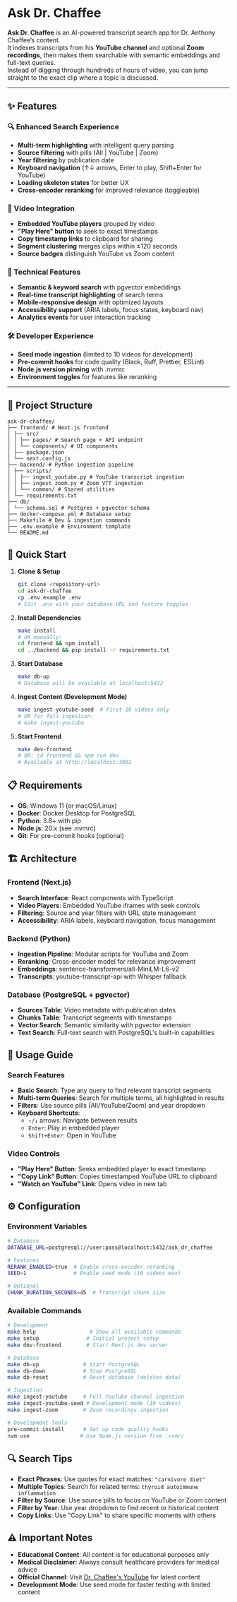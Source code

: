 # Ask Dr. Chaffee

**Ask Dr. Chaffee** is an AI-powered transcript search app for Dr. Anthony Chaffee’s content.  
It indexes transcripts from his **YouTube channel** and optional **Zoom recordings**, then makes them searchable with semantic embeddings and full-text queries.  
Instead of digging through hundreds of hours of video, you can jump straight to the exact clip where a topic is discussed.

---

## ✨ Features

### 🔍 Enhanced Search Experience
- **Multi-term highlighting** with intelligent query parsing
- **Source filtering** with pills (All | YouTube | Zoom)
- **Year filtering** by publication date
- **Keyboard navigation** (↑↓ arrows, Enter to play, Shift+Enter for YouTube)
- **Loading skeleton states** for better UX
- **Cross-encoder reranking** for improved relevance (toggleable)

### 🎥 Video Integration
- **Embedded YouTube players** grouped by video
- **"Play Here" button** to seek to exact timestamps
- **Copy timestamp links** to clipboard for sharing
- **Segment clustering** merges clips within ±120 seconds
- **Source badges** distinguish YouTube vs Zoom content

### 🔧 Technical Features
- **Semantic & keyword search** with pgvector embeddings
- **Real-time transcript highlighting** of search terms
- **Mobile-responsive design** with optimized layouts
- **Accessibility support** (ARIA labels, focus states, keyboard nav)
- **Analytics events** for user interaction tracking

### 🛠 Developer Experience
- **Seed mode ingestion** (limited to 10 videos for development)
- **Pre-commit hooks** for code quality (Black, Ruff, Prettier, ESLint)
- **Node.js version pinning** with .nvmrc
- **Environment toggles** for features like reranking  

---

## 📂 Project Structure

```
ask-dr-chaffee/
├── frontend/ # Next.js frontend
│ ├── src/
│ │ ├── pages/ # Search page + API endpoint
│ │ └── components/ # UI components
│ ├── package.json
│ └── next.config.js
├── backend/ # Python ingestion pipeline
│ ├── scripts/
│ │ ├── ingest_youtube.py # YouTube transcript ingestion
│ │ ├── ingest_zoom.py # Zoom VTT ingestion
│ │ └── common/ # Shared utilities
│ └── requirements.txt
├── db/
│ └── schema.sql # Postgres + pgvector schema
├── docker-compose.yml # Database setup
├── Makefile # Dev & ingestion commands
├── .env.example # Environment template
└── README.md
```

## 🚀 Quick Start

1. **Clone & Setup**
   ```bash
   git clone <repository-url>
   cd ask-dr-chaffee
   cp .env.example .env
   # Edit .env with your database URL and feature toggles
   ```

2. **Install Dependencies**
   ```bash
   make install
   # OR manually:
   cd frontend && npm install
   cd ../backend && pip install -r requirements.txt
   ```

3. **Start Database**
   ```bash
   make db-up
   # Database will be available at localhost:5432
   ```

4. **Ingest Content (Development Mode)**
   ```bash
   make ingest-youtube-seed  # First 10 videos only
   # OR for full ingestion:
   # make ingest-youtube
   ```

5. **Start Frontend**
   ```bash
   make dev-frontend
   # OR: cd frontend && npm run dev
   # Available at http://localhost:3001
   ```

## 📋 Requirements

- **OS**: Windows 11 (or macOS/Linux)
- **Docker**: Docker Desktop for PostgreSQL
- **Python**: 3.8+ with pip
- **Node.js**: 20.x (see .nvmrc)
- **Git**: For pre-commit hooks (optional)

## 🏗 Architecture

### Frontend (Next.js)
- **Search Interface**: React components with TypeScript
- **Video Players**: Embedded YouTube iframes with seek controls
- **Filtering**: Source and year filters with URL state management
- **Accessibility**: ARIA labels, keyboard navigation, focus management

### Backend (Python)
- **Ingestion Pipeline**: Modular scripts for YouTube and Zoom
- **Reranking**: Cross-encoder model for relevance improvement
- **Embeddings**: sentence-transformers/all-MiniLM-L6-v2
- **Transcripts**: youtube-transcript-api with Whisper fallback

### Database (PostgreSQL + pgvector)
- **Sources Table**: Video metadata with publication dates
- **Chunks Table**: Transcript segments with timestamps
- **Vector Search**: Semantic similarity with pgvector extension
- **Text Search**: Full-text search with PostgreSQL's built-in capabilities

## 🎯 Usage Guide

### Search Features
- **Basic Search**: Type any query to find relevant transcript segments
- **Multi-term Queries**: Search for multiple terms, all highlighted in results
- **Filters**: Use source pills (All/YouTube/Zoom) and year dropdown
- **Keyboard Shortcuts**:
  - `↑/↓` arrows: Navigate between results
  - `Enter`: Play in embedded player
  - `Shift+Enter`: Open in YouTube

### Video Controls
- **"Play Here" Button**: Seeks embedded player to exact timestamp
- **"Copy Link" Button**: Copies timestamped YouTube URL to clipboard
- **"Watch on YouTube" Link**: Opens video in new tab

## ⚙️ Configuration

### Environment Variables
```bash
# Database
DATABASE_URL=postgresql://user:pass@localhost:5432/ask_dr_chaffee

# Features
RERANK_ENABLED=true  # Enable cross-encoder reranking
SEED=1               # Enable seed mode (10 videos max)

# Optional
CHUNK_DURATION_SECONDS=45  # Transcript chunk size
```

### Available Commands
```bash
# Development
make help                 # Show all available commands
make setup               # Initial project setup
make dev-frontend        # Start Next.js dev server

# Database
make db-up              # Start PostgreSQL
make db-down            # Stop PostgreSQL  
make db-reset           # Reset database (deletes data)

# Ingestion
make ingest-youtube     # Full YouTube channel ingestion
make ingest-youtube-seed # Development mode (10 videos)
make ingest-zoom        # Zoom recordings ingestion

# Development Tools
pre-commit install      # Set up code quality hooks
nvm use                # Use Node.js version from .nvmrc
```

## 🔍 Search Tips

- **Exact Phrases**: Use quotes for exact matches: `"carnivore diet"`
- **Multiple Topics**: Search for related terms: `thyroid autoimmune inflammation`
- **Filter by Source**: Use source pills to focus on YouTube or Zoom content
- **Filter by Year**: Use year dropdown to find recent or historical content
- **Copy Links**: Use "Copy Link" to share specific moments with others

## ⚠️ Important Notes

- **Educational Content**: All content is for educational purposes only
- **Medical Disclaimer**: Always consult healthcare providers for medical advice
- **Official Channel**: Visit [Dr. Chaffee's YouTube](https://www.youtube.com/@anthonychaffeemd) for latest content
- **Development Mode**: Use seed mode for faster testing with limited content

